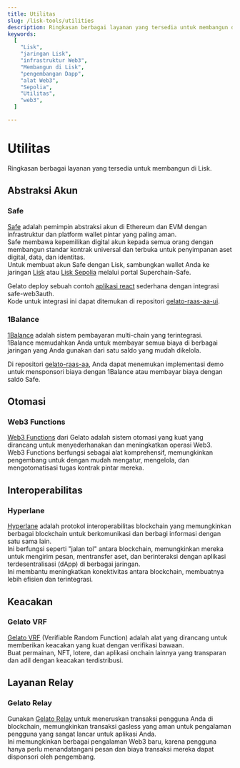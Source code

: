 ```yaml
---
title: Utilitas  
slug: /lisk-tools/utilities  
description: Ringkasan berbagai layanan yang tersedia untuk membangun di Lisk.  
keywords:  
  [  
    "Lisk",  
    "jaringan Lisk",  
    "infrastruktur Web3",  
    "Membangun di Lisk",  
    "pengembangan Dapp",  
    "alat Web3",  
    "Sepolia",  
    "Utilitas",  
    "web3",  
  ]  

---
```


# Utilitas

Ringkasan berbagai layanan yang tersedia untuk membangun di Lisk.

## Abstraksi Akun

### Safe
[Safe](https://docs.safe.global) adalah pemimpin abstraksi akun di Ethereum dan EVM dengan infrastruktur dan platform wallet pintar yang paling aman.  
Safe membawa kepemilikan digital akun kepada semua orang dengan membangun standar kontrak universal dan terbuka untuk penyimpanan aset digital, data, dan identitas.  
Untuk membuat akun Safe dengan Lisk, sambungkan wallet Anda ke jaringan [Lisk](https://safe.optimism.io/welcome?chain=lisk) atau [Lisk Sepolia](https://safe.optimism.io/welcome?chain=lisksep) melalui portal Superchain-Safe.

Gelato deploy sebuah contoh [aplikasi react](https://gelato-raas-aa.web.app/) sederhana dengan integrasi safe-web3auth.  
Kode untuk integrasi ini dapat ditemukan di repositori [gelato-raas-aa-ui](https://github.com/gelatodigital/gelato-raas-aa-ui).

### 1Balance

[1Balance](https://docs.gelato.network/web3-services/1balance) adalah sistem pembayaran multi-chain yang terintegrasi.  
1Balance memudahkan Anda untuk membayar semua biaya di berbagai jaringan yang Anda gunakan dari satu saldo yang mudah dikelola.

Di repositori [gelato-raas-aa](https://github.com/gelatodigital/gelato-raas-aa), Anda dapat menemukan implementasi demo untuk mensponsori biaya dengan 1Balance atau membayar biaya dengan saldo Safe.

## Otomasi

### Web3 Functions

[Web3 Functions](https://www.gelato.network/web3-functions) dari Gelato adalah sistem otomasi yang kuat yang dirancang untuk menyederhanakan dan meningkatkan operasi Web3.  
Web3 Functions berfungsi sebagai alat komprehensif, memungkinkan pengembang untuk dengan mudah mengatur, mengelola, dan mengotomatisasi tugas kontrak pintar mereka.

## Interoperabilitas

### Hyperlane

[Hyperlane](https://hyperlane.xyz/) adalah protokol interoperabilitas blockchain yang memungkinkan berbagai blockchain untuk berkomunikasi dan berbagi informasi dengan satu sama lain.  
Ini berfungsi seperti "jalan tol" antara blockchain, memungkinkan mereka untuk mengirim pesan, mentransfer aset, dan berinteraksi dengan aplikasi terdesentralisasi (dApp) di berbagai jaringan.  
Ini membantu meningkatkan konektivitas antara blockchain, membuatnya lebih efisien dan terintegrasi.

## Keacakan

### Gelato VRF

[Gelato VRF](https://www.gelato.network/vrf) (Verifiable Random Function) adalah alat yang dirancang untuk memberikan keacakan yang kuat dengan verifikasi bawaan.  
Buat permainan, NFT, lotere, dan aplikasi onchain lainnya yang transparan dan adil dengan keacakan terdistribusi.

## Layanan Relay

### Gelato Relay

Gunakan [Gelato Relay](https://www.gelato.network/relay) untuk meneruskan transaksi pengguna Anda di blockchain, memungkinkan transaksi gasless yang aman untuk pengalaman pengguna yang sangat lancar untuk aplikasi Anda.  
Ini memungkinkan berbagai pengalaman Web3 baru, karena pengguna hanya perlu menandatangani pesan dan biaya transaksi mereka dapat disponsori oleh pengembang.
